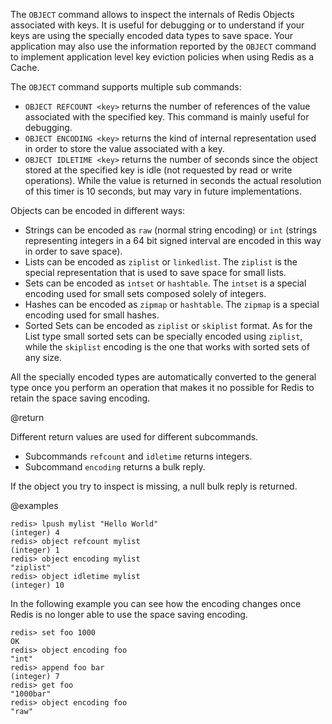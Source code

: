 The `OBJECT` command allows to inspect the internals of Redis Objects associated
with keys. It is useful for debugging or to understand if your keys are using
the specially encoded data types to save space. Your application may also use
the information reported by the `OBJECT` command to implement application level
key eviction policies when using Redis as a Cache.

The `OBJECT` command supports multiple sub commands:

* `OBJECT REFCOUNT <key>` returns the number of references of the value associated with the specified key. This command is mainly useful for debugging.
* `OBJECT ENCODING <key>` returns the kind of internal representation used in order to store the value associated with a key.
* `OBJECT IDLETIME <key>` returns the number of seconds since the object stored at the specified key is idle (not requested by read or write operations). While the value is returned in seconds the actual resolution of this timer is 10 seconds, but may vary in future implementations.

Objects can be encoded in different ways:

* Strings can be encoded as `raw` (normal string encoding) or `int` (strings representing integers in a 64 bit signed interval are encoded in this way in order to save space).
* Lists can be encoded as `ziplist` or `linkedlist`. The `ziplist` is the special representation that is used to save space for small lists.
* Sets can be encoded as `intset` or `hashtable`. The `intset` is a special encoding used for small sets composed solely of integers.
* Hashes can be encoded as `zipmap` or `hashtable`. The `zipmap` is a special encoding used for small hashes.
* Sorted Sets can be encoded as `ziplist` or `skiplist` format. As for the List type small sorted sets can be specially encoded using `ziplist`, while the `skiplist` encoding is the one that works with sorted sets of any size.

All the specially encoded types are automatically converted to the general type
once you perform an operation that makes it no possible for Redis to retain the
space saving encoding.

@return

Different return values are used for different subcommands.

* Subcommands `refcount` and `idletime` returns integers.
* Subcommand `encoding` returns a bulk reply.

If the object you try to inspect is missing, a null bulk reply is returned.

@examples

    redis> lpush mylist "Hello World"
    (integer) 4
    redis> object refcount mylist
    (integer) 1
    redis> object encoding mylist
    "ziplist"
    redis> object idletime mylist
    (integer) 10

In the following example you can see how the encoding changes once Redis is no
longer able to use the space saving encoding.

    redis> set foo 1000
    OK
    redis> object encoding foo
    "int"
    redis> append foo bar
    (integer) 7
    redis> get foo
    "1000bar"
    redis> object encoding foo
    "raw"

